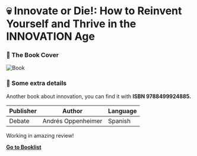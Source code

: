 # :skull: Innovate or Die!: How to Reinvent Yourself and Thrive in the INNOVATION Age

### :paperclip: The Book Cover
![Book](https://imagessl5.casadellibro.com/a/l/t5/85/9788499924885.jpg)

### :pushpin: Some extra details
Another book about innovation, you can find it with **ISBN 9788499924885.**

| Publisher | Author | Language | 
|--|--|--|
| Debate | Andrés Oppenheimer  | Spanish |

Working in amazing review! 

[**Go to Booklist**](https://github.com/dev-oswld/Reviews-about-interesting-books/blob/master/README.md)